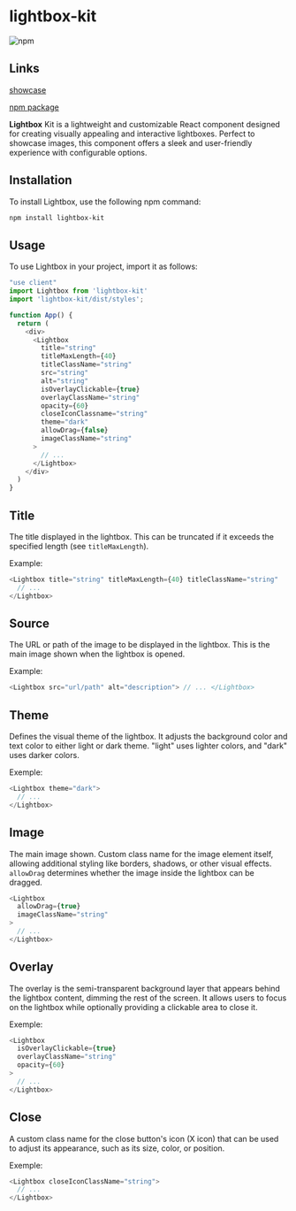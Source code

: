 # lightbox-kit

![npm](https://img.shields.io/npm/v/lightbox-kit)

## Links

[showcase](https://lightbox-kit.vercel.app/)

[npm package](https://www.npmjs.com/package/lightbox-kit)


**Lightbox** Kit is a lightweight and customizable React component designed for creating visually appealing and interactive lightboxes. Perfect to showcase images, this component offers a sleek and user-friendly experience with configurable options.

## Installation

To install Lightbox, use the following npm command:
```bash
npm install lightbox-kit
```

## Usage

To use Lightbox in your project, import it as follows:

```javascript
"use client"
import Lightbox from 'lightbox-kit'
import 'lightbox-kit/dist/styles';

function App() {
  return (
    <div>
      <Lightbox
        title="string"
        titleMaxLength={40}
        titleClassName="string"
        src="string"
        alt="string"
        isOverlayClickable={true}
        overlayClassName="string"
        opacity={60}
        closeIconClassname="string"
        theme="dark"
        allowDrag={false}
        imageClassName="string"
      >
        // ...
      </Lightbox>
    </div>
  )
}
```

## Title

The title displayed in the lightbox. This can be truncated if it exceeds the specified length (see `titleMaxLength`).

Example:
```javascript
<Lightbox title="string" titleMaxLength={40} titleClassName="string"
  // ...
</Lightbox>
```

## Source

The URL or path of the image to be displayed in the lightbox. This is the main image shown when the lightbox is opened.

Example:
```javascript
<Lightbox src="url/path" alt="description"> // ... </Lightbox>
```

## Theme

Defines the visual theme of the lightbox. It adjusts the background color and text color to either light or dark theme. "light" uses lighter colors, and "dark" uses darker colors.

Exemple:
```javascript
<Lightbox theme="dark">
  // ...
</Lightbox>
```

## Image

The main image shown. Custom class name for the image element itself, allowing additional styling like borders, shadows, or other visual effects. `allowDrag` determines whether the image inside the lightbox can be dragged.

```javascript
<Lightbox
  allowDrag={true} 
  imageClassName="string"
>
  // ...
</Lightbox>
```

## Overlay

The overlay is the semi-transparent background layer that appears behind the lightbox content, dimming the rest of the screen. It allows users to focus on the lightbox while optionally providing a clickable area to close it.

Exemple:
```javascript
<Lightbox
  isOverlayClickable={true}
  overlayClassName="string"
  opacity={60}
>
  // ...
</Lightbox>
```

## Close

A custom class name for the close button's icon (X icon) that can be used to adjust its appearance, such as its size, color, or position.

Exemple:
```javascript
<Lightbox closeIconClassName="string">
  // ...
</Lightbox>
```